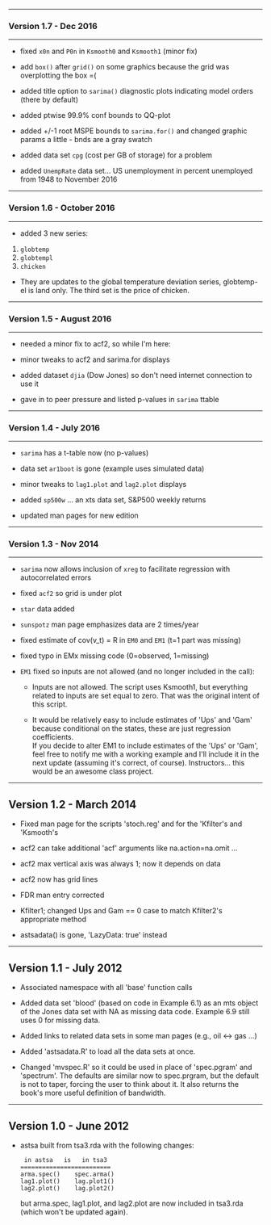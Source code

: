 ----------------------------
### Version 1.7 - Dec 2016
----------------------------

+ fixed `x0n` and `P0n` in `Ksmooth0` and `Ksmooth1` (minor fix) 

+ add `box()` after `grid()` on some graphics 
   because the grid was overplotting the box =(
   
+ added title option to `sarima()` diagnostic plots indicating 
   model orders (there by default)

+ added ptwise 99.9% conf bounds to QQ-plot

+ added +/-1 root MSPE bounds to `sarima.for()` and changed graphic 
   params a little - bnds are a gray swatch

+ added data set `cpg` (cost per GB of storage) for a problem

+ added `UnempRate` data set... US unemployment in percent unemployed
   from 1948 to November 2016

----------------------------
### Version 1.6 - October 2016
----------------------------

+ added 3 new series: 

1. `globtemp` 
2. `globtempl`
3. `chicken`

* They are updates to the global temperature deviation series, 
   globtemp-el is land only. The third set is the price of chicken. 

----------------------------
### Version 1.5 - August 2016
----------------------------

+ needed a minor fix to acf2, so while I'm here: 

+ minor tweaks to acf2 and sarima.for displays

+ added dataset `djia` (Dow Jones) so don't need internet connection to use it

+ gave in to peer pressure and listed p-values in `sarima` ttable


---------------------------
### Version 1.4 - July 2016
---------------------------

+ `sarima` has a t-table now (no p-values)

+ data set `ar1boot` is gone (example uses simulated data) 

+ minor tweaks to `lag1.plot` and `lag2.plot` displays

+ added `sp500w` ... an xts data set, S&P500 weekly returns

+ updated man pages for new edition


---------------------------
### Version 1.3  -  Nov 2014
---------------------------

+ `sarima` now allows inclusion of `xreg` to facilitate regression with autocorrelated errors 

+ fixed `acf2` so grid is under plot

+ `star` data added

+ `sunspotz` man page emphasizes data are 2 times/year

+ fixed estimate of cov(v_t) = R in `EM0` and `EM1` (t=1 part was missing)

+ fixed typo in EMx missing code (0=observed, 1=missing)

+ `EM1` fixed so inputs are not allowed (and no longer included in the call):

   * Inputs are not allowed. The script uses Ksmooth1, but everything 
     related to inputs are set equal to zero.  That was the original 
     intent of this script.
  
   * It would be relatively easy to include estimates of 'Ups' and 'Gam' 
     because conditional on the states, these are just regression coefficients.  
     If you decide to alter EM1 to include estimates of the 'Ups' or 'Gam', feel 
     free to notify me with a working example and I'll include it in the 
     next update (assuming it's correct, of course). Instructors... this would be
     an awesome class project.


---------------------------
Version 1.2  - March 2014
---------------------------

+ Fixed man page for the scripts 'stoch.reg' and for the 'Kfilter's and 'Ksmooth's

+ acf2 can take additional 'acf' arguments like na.action=na.omit ...

+ acf2 max vertical axis was always 1; now it depends on data

+ acf2 now has grid lines

+ FDR man entry corrected

+ Kfilter1; changed Ups and Gam == 0 case to match Kfilter2's appropriate method

+ astsadata() is gone, 'LazyData: true' instead
 

-------------------------
Version 1.1  - July 2012
-------------------------

+ Associated namespace with all 'base' function calls
 
+ Added data set 'blood' (based on code in Example 6.1) as an mts object of the Jones data set with NA as missing data code. Example 6.9 still uses 0 for missing data.  

+ Added links to related data sets in some man pages (e.g., oil <-> gas ...)

+ Added 'astsadata.R' to load all the data sets at once.

+ Changed 'mvspec.R' so it could be used in place of 'spec.pgram' and 'spectrum'.  The defaults are similar now to spec.prgram, but the default is not to taper, forcing the user to think about it.  It also returns the book's more useful definition of bandwidth.  


-------------------------
Version 1.0  - June 2012
-------------------------

+ astsa built from tsa3.rda with the following changes:

       in astsa   is   in tsa3   
      =========================
      arma.spec()    spec.arma() 
      lag1.plot()    lag.plot1() 
      lag2.plot()    lag.plot2() 

  but arma.spec, lag1.plot, and lag2.plot are now included in tsa3.rda (which won't be updated again).      

